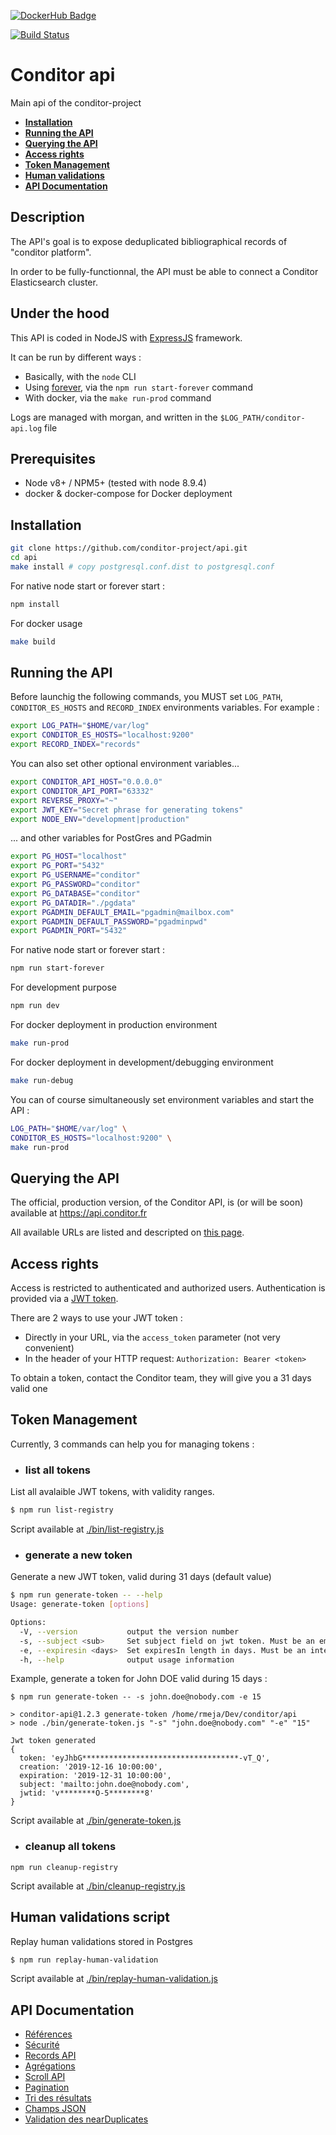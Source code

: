 [![DockerHub Badge](https://dockeri.co/image/conditor/api)](https://hub.docker.com/r/conditor/api/)

[![Build Status](https://travis-ci.org/conditor-project/api.svg?branch=master)](https://travis-ci.org/conditor-project/api)

# Conditor api
Main api of the conditor-project

- **[Installation](#installation)**
- **[Running the API](#running-the-api)**
- **[Querying the API](#querying-the-api)**
- **[Access rights](#access-rights)**
- **[Token Management](#token-management)**
- **[Human validations](#human-validation-script)**
- **[API Documentation](#api)**

## Description

The API's goal is to expose deduplicated bibliographical records of "conditor platform".

In order to be fully-functionnal, the API must be able to connect a Conditor Elasticsearch cluster.

## Under the hood

This API is coded in NodeJS with [ExpressJS](http://expressjs.com/) framework.

It can be run by different ways :

* Basically, with the `node` CLI
* Using [forever](https://github.com/foreverjs/forever), via the `npm run start-forever` command
* With docker, via the `make run-prod` command

Logs are managed with morgan, and written in the `$LOG_PATH/conditor-api.log` file

## Prerequisites

* Node v8+ / NPM5+ (tested with node 8.9.4)
* docker & docker-compose for Docker deployment

<a name="installation"></a>
## Installation

```bash
git clone https://github.com/conditor-project/api.git
cd api
make install # copy postgresql.conf.dist to postgresql.conf
```

For native node start or forever start :

```bash
npm install
```

For docker usage

```bash
make build
```
<a name="running-the-api"></a>
## Running the API

Before launchig the following commands, you MUST set `LOG_PATH`, `CONDITOR_ES_HOSTS` and `RECORD_INDEX` environments variables. For example :

```bash
export LOG_PATH="$HOME/var/log"
export CONDITOR_ES_HOSTS="localhost:9200"
export RECORD_INDEX="records"
```

You can also set other optional environment variables...

```bash
export CONDITOR_API_HOST="0.0.0.0"
export CONDITOR_API_PORT="63332"
export REVERSE_PROXY="~"
export JWT_KEY="Secret phrase for generating tokens"
export NODE_ENV="development|production"
```

... and other variables for PostGres and PGadmin

```bash
export PG_HOST="localhost"
export PG_PORT="5432"
export PG_USERNAME="conditor"
export PG_PASSWORD="conditor"
export PG_DATABASE="conditor"
export PG_DATADIR="./pgdata"
export PGADMIN_DEFAULT_EMAIL="pgadmin@mailbox.com"
export PGADMIN_DEFAULT_PASSWORD="pgadminpwd"
export PGADMIN_PORT="5432"
```

For native node start or forever start :

```bash
npm run start-forever
```

For development purpose

```bash
npm run dev
```

For docker deployment in production environment

```bash
make run-prod
```

For docker deployment in development/debugging environment

```bash
make run-debug
```

You can of course simultaneously set environment variables and start the API :

```bash
LOG_PATH="$HOME/var/log" \
CONDITOR_ES_HOSTS="localhost:9200" \
make run-prod
```

<a name="querying-the-api"></a>
## Querying the API

The official, production version, of the Conditor API, is (or will be soon) available at https://api.conditor.fr

All available URLs are listed and descripted on [this page](./doc/records.md).

<a name="access-rights"></a>
## Access rights

Access is restricted to authenticated and authorized users. Authentication is provided via a [JWT token](https://jwt.io/).

There are 2 ways to use your JWT token :

- Directly in your URL, via the `access_token` parameter (not very convenient)
- In the header of your HTTP request: `Authorization: Bearer <token>`

To obtain a token, contact the Conditor team, they will give you a 31 days valid one

<a name="token-management"></a>
## Token Management

Currently, 3 commands can help you for managing tokens :

- ### list all tokens

List all avalaible JWT tokens, with validity ranges.
```bash
$ npm run list-registry
```

Script available at [./bin/list-registry.js](./bin/list-registry.js)

- ### generate a new token

Generate a new JWT token, valid during 31 days (default value)
```bash
$ npm run generate-token -- --help
Usage: generate-token [options]

Options:
  -V, --version           output the version number
  -s, --subject <sub>     Set subject field on jwt token. Must be an email address
  -e, --expiresin <days>  Set expiresIn length in days. Must be an integer[1-90]
  -h, --help              output usage information
```

Example, generate a token for John DOE valid during 15 days :
```
$ npm run generate-token -- -s john.doe@nobody.com -e 15

> conditor-api@1.2.3 generate-token /home/rmeja/Dev/conditor/api
> node ./bin/generate-token.js "-s" "john.doe@nobody.com" "-e" "15"

Jwt token generated
{
  token: 'eyJhbG***********************************-vT_Q',
  creation: '2019-12-16 10:00:00',
  expiration: '2019-12-31 10:00:00',
  subject: 'mailto:john.doe@nobody.com',
  jwtid: 'v********O-5********8'
}
```

Script available at [./bin/generate-token.js](./bin/generate-token.js)

- ### cleanup all tokens

`npm run cleanup-registry`

Script available at [./bin/cleanup-registry.js](./bin/cleanup-registry.js)

<a name="human-validation-script"></a>
## Human validations script

Replay human validations stored in Postgres

```bash
$ npm run replay-human-validation
```

Script available at [./bin/replay-human-validation.js](./bin/replay-human-validation.js)

<a name="api"></a>
## API Documentation

* [Références](doc/references.md)
* [Sécurité](doc/securite.md )
* [Records API](doc/records.md)
* [Agrégations](doc/aggregations.md)
* [Scroll API](doc/scroll.md)
* [Pagination](doc/pagin.md)
* [Tri des résultats](doc/sort.md)
* [Champs JSON](doc/recordFields.md)
* [Validation des nearDuplicates](doc/duplicatesValidations.md)
